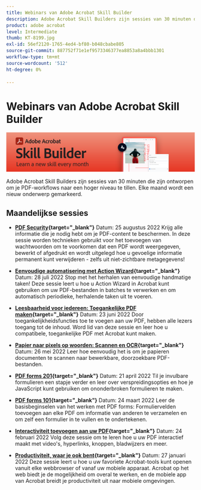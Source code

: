 ```yaml
---
title: Webinars van Adobe Acrobat Skill Builder
description: Adobe Acrobat Skill Builders zijn sessies van 30 minuten die zijn ontworpen om je PDF-workflows naar een hoger niveau te tillen
product: adobe acrobat
level: Intermediate
thumb: KT-8199.jpg
exl-id: 56ef2120-1765-4ed4-bf80-b048cbabe805
source-git-commit: 887752f71e1ef9573346377ea8853a8a4bbb1301
workflow-type: tm+mt
source-wordcount: '512'
ht-degree: 0%

---
```


# Webinars van Adobe Acrobat Skill Builder

![Acrobat Skill Builder-afbeelding](../assets/sbacrobatwebinars.png)

Adobe Acrobat Skill Builders zijn sessies van 30 minuten die zijn ontworpen om je PDF-workflows naar een hoger niveau te tillen. Elke maand wordt een nieuw onderwerp gemarkeerd.

## Maandelijkse sessies

* **[PDF Security](https://adobe-acrobat-skill-builder.joinus.adobeevents.com/attendease/networking/experience/ad3778d2-f2c3-4966-98ed-8b1bb90e4b2b/180ad785-1b5b-4c80-80ab-1df345f082ff){target=&quot;_blank&quot;}**
Datum: 25 augustus 2022 Krijg alle informatie die je nodig hebt om je PDF-content te beschermen. In deze sessie worden technieken gebruikt voor het toevoegen van wachtwoorden om te voorkomen dat een PDF wordt weergegeven, bewerkt of afgedrukt en wordt uitgelegd hoe u gevoelige informatie permanent kunt verwijderen - zelfs uit niet-zichtbare metagegevens!

* **[Eenvoudige automatisering met Action Wizard](https://adobe-acrobat-skill-builder.joinus.adobeevents.com/attendease/networking/experience/45ef14f7-e5e4-4fe0-ba26-905adac092a2/24bf421e-f489-47dc-a5a4-d8d70858348c){target=&quot;_blank&quot;}**
Datum: 28 juli 2022 Stop met het herhalen van eenvoudige handmatige taken! Deze sessie leert u hoe u Action Wizard in Acrobat kunt gebruiken om uw PDF-bestanden in batches te verwerken en om automatisch periodieke, herhalende taken uit te voeren.

* **[Leesbaarheid voor iedereen: Toegankelijke PDF maken](https://adobe-acrobat-skill-builder.joinus.adobeevents.com/attendease/networking/experience/18c111bd-9c63-4636-a4fd-8dc045a20423/8484f6c9-e2c9-4e1c-8d03-c2ca1d4db77c){target=&quot;_blank&quot;}**
Datum: 23 juni 2022 Door toegankelijkheidsfuncties toe te voegen aan uw PDF, hebben alle lezers toegang tot de inhoud. Word lid van deze sessie en leer hoe u compatibele, toegankelijke PDF met Acrobat kunt maken.

* **[Papier naar pixels op woorden: Scannen en OCR](https://adobe-acrobat-skill-builder.joinus.adobeevents.com/attendease/networking/experience/db1178ff-fd0e-4429-9a91-dae080cac9c3/611fa8dd-1b65-4135-800b-feb61541615f){target=&quot;_blank&quot;}**
Datum: 26 mei 2022 Leer hoe eenvoudig het is om je papieren documenten te scannen naar bewerkbare, doorzoekbare PDF-bestanden.

* **[PDF forms 201](https://adobe-acrobat-skill-builder.joinus.adobeevents.com/attendease/networking/experience/e05d5e32-598e-49a2-b847-a06207dcbfd7/39c070e1-4ef4-4fc2-aa1e-bf89fb59215e){target=&quot;_blank&quot;}**
Datum: 21 april 2022 Til je invulbare formulieren een stapje verder en leer over verspreidingsopties en hoe je JavaScript kunt gebruiken om ononderbroken formulieren te maken.

* **[PDF forms 101](https://adobe-acrobat-skill-builder.joinus.adobeevents.com/attendease/networking/experience/c7f08842-3d62-4b98-bb2a-029feef13621/5f8f1f46-c321-4fba-8c49-4b89d3de6d36){target=&quot;_blank&quot;}**
Datum: 24 maart 2022 Leer de basisbeginselen van het werken met PDF forms: Formuliervelden toevoegen aan elke PDF om informatie van anderen te verzamelen en om zelf een formulier in te vullen en te ondertekenen.

* **[Interactiviteit toevoegen aan uw PDF](https://adobe-acrobat-skill-builder.joinus.adobeevents.com/attendease/networking/experience/c3150e33-0164-4f94-ac46-aec99b843291/14ea3de0-529f-4c79-9020-cd0a4f98aab0){target=&quot;_blank&quot;}**
Datum: 24 februari 2022 Volg deze sessie om te leren hoe u uw PDF interactief maakt met video&#39;s, hyperlinks, knoppen, bladwijzers en meer.

* **[Productiviteit, waar je ook bent](https://adobe-acrobat-skill-builder.joinus.adobeevents.com/attendease/networking/experience/99e0622a-adf9-4a8b-918f-fd4f4b3a3235/53620704-6da7-4b88-97da-a1f9f0fff3f4){target=&quot;_blank&quot;}**
Datum: 27 januari 2022 Deze sessie leert u hoe u uw favoriete Acrobat-tools kunt openen vanuit elke webbrowser of vanaf uw mobiele apparaat. Acrobat op het web biedt je de mogelijkheid om overal te werken, en de mobiele app van Acrobat breidt je productiviteit uit naar mobiele omgevingen.